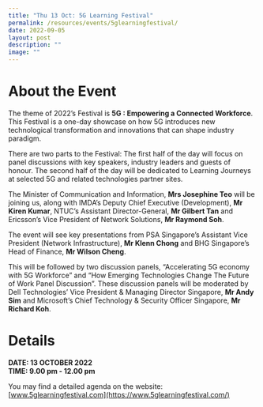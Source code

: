 ```yaml
---
title: "Thu 13 Oct: 5G Learning Festival"
permalink: /resources/events/5glearningfestival/
date: 2022-09-05
layout: post
description: ""
image: ""
---
```

# About the Event

The theme of 2022’s Festival is **5G : Empowering a Connected  Workforce**. This Festival is a one-day showcase on how 5G introduces new technological transformation and innovations that can shape industry paradigm. 

There are two parts to the Festival: The first half of the day will focus on panel discussions with key speakers, industry leaders and guests of honour. The second half of the day will be dedicated to Learning Journeys at selected 5G and related technologies partner sites.

The Minister of Communication and Information, **Mrs Josephine Teo** will be joining us, along with IMDA’s Deputy Chief Executive (Development), **Mr Kiren Kumar**, NTUC’s Assistant Director-General, **Mr Gilbert Tan** and Ericsson’s Vice President of Network Solutions, **Mr Raymond Soh**. 

The event will see key presentations from PSA Singapore’s Assistant Vice President (Network Infrastructure), **Mr Klenn Chong** and BHG Singapore’s Head of Finance, **Mr Wilson Cheng**. 

This will be followed by two discussion panels, “Accelerating 5G economy with 5G Workforce” and “How Emerging Technologies Change The Future of Work Panel Discussion”. These discussion panels will be moderated by Dell Technologies’  Vice President & Managing Director Singapore, **Mr Andy Sim** and Microsoft’s Chief Technology & Security Officer Singapore, **Mr Richard Koh**.


# Details
**DATE: 13 OCTOBER 2022** <br> 
**TIME: 9.00 pm - 12.00 pm** <br> 

You may find a detailed agenda on the website: [www.5glearningfestival.com](https://www.5glearningfestival.com/)